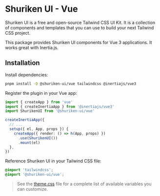 # Shuriken UI - Vue

Shuriken UI is a free and open-source Tailwind CSS UI Kit. It is a collection of components and templates that you can use to build your next Tailwind CSS project.

This package provides Shuriken UI components for Vue 3 applications. It works great with Inertia.js.

## Installation

Install dependencies:

```bash
pnpm install -D @shuriken-ui/vue tailwindcss @inertiajs/vue3
```

Register the plugin in your Vue app:

```ts
import { createApp } from 'vue'
import { createInertiaApp } from '@inertiajs/vue3'
import ShurikenUI from '@shuriken-ui/vue'

createInertiaApp({
  // ...
  setup({ el, App, props }) {
    createApp({ render: () => h(App, props) })
      .use(ShurikenUI())
      .mount(el)
  },
})
```

Reference Shuriken UI in your Tailwind CSS file:

```css
@import 'tailwindcss';
@import '@shuriken-ui/vue';
```

> See the [theme.css](https://github.com/shuriken-ui/shuriken-ui/blob/main/packages/tailwind/lib/theme.css) file for a complete list of available variables you can customize.
